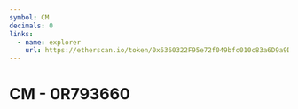 ```yaml
---
symbol: CM
decimals: 0
links:
  - name: explorer
    url: https://etherscan.io/token/0x6360322F95e72f049bfc010c83a6D9a9DE1c651B
---
```


# CM - 0R793660

